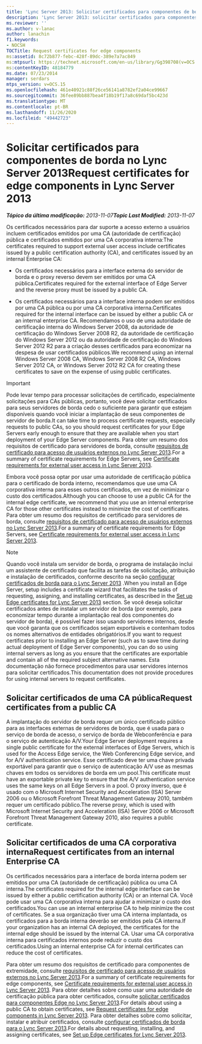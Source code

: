```yaml
---
title: 'Lync Server 2013: Solicitar certificados para componentes de borda'
description: 'Lync Server 2013: solicitar certificados para componentes de Edge.'
ms.reviewer: ''
ms.author: v-lanac
author: lanachin
f1.keywords:
- NOCSH
TOCTitle: Request certificates for edge components
ms:assetid: 8c72b877-febc-428f-89dc-389e7a7ac849
ms:mtpsurl: https://technet.microsoft.com/en-us/library/Gg398708(v=OCS.15)
ms:contentKeyID: 48184779
ms.date: 07/23/2014
manager: serdars
mtps_version: v=OCS.15
ms.openlocfilehash: 461e40921c88f26ce56141a8782ef2a04ce99667
ms.sourcegitcommit: 36fee89bb887bea4f18b19f17a8c69daf5bc423d
ms.translationtype: MT
ms.contentlocale: pt-BR
ms.lasthandoff: 11/26/2020
ms.locfileid: "49442723"
---
```

# <a name="request-certificates-for-edge-components-in-lync-server-2013"></a><span data-ttu-id="3d1e9-103">Solicitar certificados para componentes de borda no Lync Server 2013</span><span class="sxs-lookup"><span data-stu-id="3d1e9-103">Request certificates for edge components in Lync Server 2013</span></span>

<div data-xmlns="http://www.w3.org/1999/xhtml">

<div class="topic" data-xmlns="http://www.w3.org/1999/xhtml" data-msxsl="urn:schemas-microsoft-com:xslt" data-cs="https://msdn.microsoft.com/">

<div data-asp="https://msdn2.microsoft.com/asp">



</div>

<div id="mainSection">

<div id="mainBody"><span data-ttu-id="3d1e9-104">

<span> </span></span><span class="sxs-lookup"><span data-stu-id="3d1e9-104">

<span> </span></span></span>

<span data-ttu-id="3d1e9-105">_**Tópico da última modificação:** 2013-11-07_</span><span class="sxs-lookup"><span data-stu-id="3d1e9-105">_**Topic Last Modified:** 2013-11-07_</span></span>

<span data-ttu-id="3d1e9-106">Os certificados necessários para dar suporte a acesso externo a usuários incluem certificados emitidos por uma CA (autoridade de certificação) pública e certificados emitidos por uma CA corporativa interna:</span><span class="sxs-lookup"><span data-stu-id="3d1e9-106">The certificates required to support external user access include certificates issued by a public certification authority (CA), and certificates issued by an internal Enterprise CA:</span></span>

  - <span data-ttu-id="3d1e9-107">Os certificados necessários para a interface externa do servidor de borda e o proxy reverso devem ser emitidos por uma CA pública.</span><span class="sxs-lookup"><span data-stu-id="3d1e9-107">Certificates required for the external interface of Edge Server and the reverse proxy must be issued by a public CA.</span></span>

  - <span data-ttu-id="3d1e9-108">Os certificados necessários para a interface interna podem ser emitidos por uma CA pública ou por uma CA corporativa interna.</span><span class="sxs-lookup"><span data-stu-id="3d1e9-108">Certificates required for the internal interface can be issued by either a public CA or an internal enterprise CA.</span></span> <span data-ttu-id="3d1e9-109">Recomendamos o uso de uma autoridade de certificação interna do Windows Server 2008, da autoridade de certificação do Windows Server 2008 R2, da autoridade de certificação do Windows Server 2012 ou da autoridade de certificação do Windows Server 2012 R2 para a criação desses certificados para economizar na despesa de usar certificados públicos.</span><span class="sxs-lookup"><span data-stu-id="3d1e9-109">We recommend using an internal Windows Server 2008 CA, Windows Server 2008 R2 CA, Windows Server 2012 CA, or Windows Server 2012 R2 CA for creating these certificates to save on the expense of using public certificates.</span></span>

<div>


> [!IMPORTANT]  
> <span data-ttu-id="3d1e9-110">Pode levar tempo para processar solicitações de certificado, especialmente solicitações para CAs públicas, portanto, você deve solicitar certificados para seus servidores de borda cedo o suficiente para garantir que estejam disponíveis quando você iniciar a implantação de seus componentes de servidor de borda.</span><span class="sxs-lookup"><span data-stu-id="3d1e9-110">It can take time to process certificate requests, especially requests to public CAs, so you should request certificates for your Edge Servers early enough to ensure that they are available when you start deployment of your Edge Server components.</span></span> <span data-ttu-id="3d1e9-111">Para obter um resumo dos requisitos de certificado para servidores de borda, consulte <A href="lync-server-2013-certificate-requirements-for-external-user-access.md">requisitos de certificado para acesso de usuários externos no Lync Server 2013</A>.</span><span class="sxs-lookup"><span data-stu-id="3d1e9-111">For a summary of certificate requirements for Edge Servers, see <A href="lync-server-2013-certificate-requirements-for-external-user-access.md">Certificate requirements for external user access in Lync Server 2013</A>.</span></span>



</div>

<span data-ttu-id="3d1e9-112">Embora você possa optar por usar uma autoridade de certificação pública para o certificado de borda interno, recomendamos que use uma CA corporativa interna para esses outros certificados, em vez de minimizar o custo dos certificados.</span><span class="sxs-lookup"><span data-stu-id="3d1e9-112">Although you can choose to use a public CA for the internal edge certificate, we recommend that you use an internal enterprise CA for those other certificates instead to minimize the cost of certificates.</span></span> <span data-ttu-id="3d1e9-113">Para obter um resumo dos requisitos de certificado para servidores de borda, consulte [requisitos de certificado para acesso de usuários externos no Lync Server 2013](lync-server-2013-certificate-requirements-for-external-user-access.md).</span><span class="sxs-lookup"><span data-stu-id="3d1e9-113">For a summary of certificate requirements for Edge Servers, see [Certificate requirements for external user access in Lync Server 2013](lync-server-2013-certificate-requirements-for-external-user-access.md).</span></span>

<div>


> [!NOTE]  
> <span data-ttu-id="3d1e9-114">Quando você instala um servidor de borda, o programa de instalação inclui um assistente de certificado que facilita as tarefas de solicitação, atribuição e instalação de certificados, conforme descrito na seção <A href="lync-server-2013-set-up-edge-certificates.md">configurar certificados de borda para o Lync Server 2013</A> .</span><span class="sxs-lookup"><span data-stu-id="3d1e9-114">When you install an Edge Server, setup includes a certificate wizard that facilitates the tasks of requesting, assigning, and installing certificates, as described in the <A href="lync-server-2013-set-up-edge-certificates.md">Set up Edge certificates for Lync Server 2013</A> section.</span></span> <span data-ttu-id="3d1e9-115">Se você deseja solicitar certificados antes de instalar um servidor de borda (por exemplo, para economizar tempo durante a implantação real dos componentes do servidor de borda), é possível fazer isso usando servidores internos, desde que você garanta que os certificados sejam exportáveis e contenham todos os nomes alternativos de entidades obrigatórios.</span><span class="sxs-lookup"><span data-stu-id="3d1e9-115">If you want to request certificates prior to installing an Edge Server (such as to save time during actual deployment of Edge Server components), you can do so using internal servers as long as you ensure that the certificates are exportable and contain all of the required subject alternative names.</span></span> <span data-ttu-id="3d1e9-116">Esta documentação não fornece procedimentos para usar servidores internos para solicitar certificados.</span><span class="sxs-lookup"><span data-stu-id="3d1e9-116">This documentation does not provide procedures for using internal servers to request certificates.</span></span>



</div>

<div>

## <a name="request-certificates-from-a-public-ca"></a><span data-ttu-id="3d1e9-117">Solicitar certificados de uma CA pública</span><span class="sxs-lookup"><span data-stu-id="3d1e9-117">Request certificates from a public CA</span></span>

<span data-ttu-id="3d1e9-118">A implantação do servidor de borda requer um único certificado público para as interfaces externas de servidores de borda, que é usada para o serviço de borda de acesso, o serviço de borda de Webconferência e para o serviço de autenticação A/V.</span><span class="sxs-lookup"><span data-stu-id="3d1e9-118">Your Edge Server deployment requires a single public certificate for the external interfaces of Edge Servers, which is used for the Access Edge service, the Web Conferencing Edge service, and for A/V authentication service.</span></span> <span data-ttu-id="3d1e9-119">Esse certificado deve ter uma chave privada exportável para garantir que o serviço de autenticação A/V use as mesmas chaves em todos os servidores de borda em um pool.</span><span class="sxs-lookup"><span data-stu-id="3d1e9-119">This certificate must have an exportable private key to ensure that the A/V authentication service uses the same keys on all Edge Servers in a pool.</span></span> <span data-ttu-id="3d1e9-120">O proxy inverso, que é usado com o Microsoft Internet Security and Acceleration (ISA) Server 2006 ou o Microsoft Forefront Threat Management Gateway 2010, também requer um certificado público.</span><span class="sxs-lookup"><span data-stu-id="3d1e9-120">The reverse proxy, which is used with Microsoft Internet Security and Acceleration (ISA) Server 2006 or Microsoft Forefront Threat Management Gateway 2010, also requires a public certificate.</span></span>

</div>

<div>

## <a name="request-certificates-from-an-internal-enterprise-ca"></a><span data-ttu-id="3d1e9-121">Solicitar certificados de uma CA corporativa interna</span><span class="sxs-lookup"><span data-stu-id="3d1e9-121">Request certificates from an internal Enterprise CA</span></span>

<span data-ttu-id="3d1e9-122">Os certificados necessários para a interface de borda interna podem ser emitidos por uma CA (autoridade de certificação) pública ou uma CA interna.</span><span class="sxs-lookup"><span data-stu-id="3d1e9-122">The certificates required for the internal edge interface can be issued by either a public certification authority (CA) or an internal CA.</span></span> <span data-ttu-id="3d1e9-123">Você pode usar uma CA corporativa interna para ajudar a minimizar o custo dos certificados.</span><span class="sxs-lookup"><span data-stu-id="3d1e9-123">You can use an internal enterprise CA to help minimize the cost of certificates.</span></span> <span data-ttu-id="3d1e9-124">Se a sua organização tiver uma CA interna implantada, os certificados para a borda interna deverão ser emitidos pela CA interna.</span><span class="sxs-lookup"><span data-stu-id="3d1e9-124">If your organization has an internal CA deployed, the certificates for the internal edge should be issued by the internal CA.</span></span> <span data-ttu-id="3d1e9-125">Usar uma CA corporativa interna para certificados internos pode reduzir o custo dos certificados.</span><span class="sxs-lookup"><span data-stu-id="3d1e9-125">Using an internal enterprise CA for internal certificates can reduce the cost of certificates.</span></span>

<span data-ttu-id="3d1e9-126">Para obter um resumo dos requisitos de certificado para componentes de extremidade, consulte [requisitos de certificado para acesso de usuários externos no Lync Server 2013](lync-server-2013-certificate-requirements-for-external-user-access.md).</span><span class="sxs-lookup"><span data-stu-id="3d1e9-126">For a summary of certificate requirements for edge components, see [Certificate requirements for external user access in Lync Server 2013](lync-server-2013-certificate-requirements-for-external-user-access.md).</span></span> <span data-ttu-id="3d1e9-127">Para obter detalhes sobre como usar uma autoridade de certificação pública para obter certificados, consulte [solicitar certificados para componentes Edge no Lync Server 2013](lync-server-2013-request-certificates-for-edge-components.md).</span><span class="sxs-lookup"><span data-stu-id="3d1e9-127">For details about using a public CA to obtain certificates, see [Request certificates for edge components in Lync Server 2013](lync-server-2013-request-certificates-for-edge-components.md).</span></span> <span data-ttu-id="3d1e9-128">Para obter detalhes sobre como solicitar, instalar e atribuir certificados, consulte [configurar certificados de borda para o Lync Server 2013](lync-server-2013-set-up-edge-certificates.md).</span><span class="sxs-lookup"><span data-stu-id="3d1e9-128">For details about requesting, installing, and assigning certificates, see [Set up Edge certificates for Lync Server 2013](lync-server-2013-set-up-edge-certificates.md).</span></span>

<span data-ttu-id="3d1e9-129"></div>

</div>

<span> </span>

</div>

</div>

</span><span class="sxs-lookup"><span data-stu-id="3d1e9-129"></div>

</div>

<span> </span>

</div>

</div>

</span></span></div>

